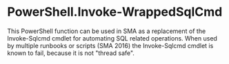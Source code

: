 # PowerShell.Invoke-WrappedSqlCmd
This PowerShell function can be used in SMA as a replacement of the Invoke-Sqlcmd cmdlet for automating SQL related operations. When used by multiple runbooks or scripts (SMA 2016) the Invoke-Sqlcmd cmdlet is known to fail, because it is not "thread safe".
